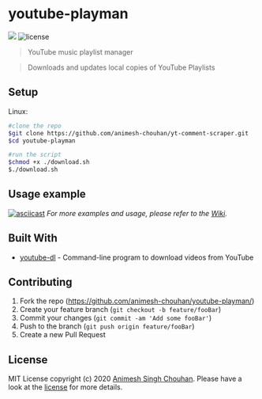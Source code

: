 # youtube-playman

![](https://img.shields.io/badge/platforms-linux--64-lightgrey.svg)
![license][license]

>YouTube music playlist manager

>Downloads and updates  local copies of YouTube Playlists 

## Setup

Linux:

```sh
#clone the repo
$git clone https://github.com/animesh-chouhan/yt-comment-scraper.git
$cd youtube-playman

#run the script
$chmod +x ./download.sh
$./download.sh

```

## Usage example

[![asciicast](https://asciinema.org/a/ikO5IB3CDkYeyBlN1E7Hc4dsi.png)](https://asciinema.org/a/ikO5IB3CDkYeyBlN1E7Hc4dsi?speed=2&preload=1)
_For more examples and usage, please refer to the [Wiki][wiki]._


## Built With

* [youtube-dl](https://github.com/ytdl-org/youtube-dl) - Command-line program to download videos from YouTube



## Contributing

1. Fork the repo (<https://github.com/animesh-chouhan/youtube-playman/>)
2. Create your feature branch (`git checkout -b feature/fooBar`)
3. Commit your changes (`git commit -am 'Add some fooBar'`)
4. Push to the branch (`git push origin feature/fooBar`)
5. Create a new Pull Request

<!-- Markdown link & img dfn's -->
[license]: https://img.shields.io/github/license/animesh-chouhan/yt-comment-scraper.svg?style=plastic
[wiki]: https://github.com/animesh-chouhan/youtube-playman/wiki

## License
MIT License
copyright (c) 2020 [Animesh Singh Chouhan](https://github.com/animesh-chouhan). Please have a look at the [license](LICENSE) for more details.

